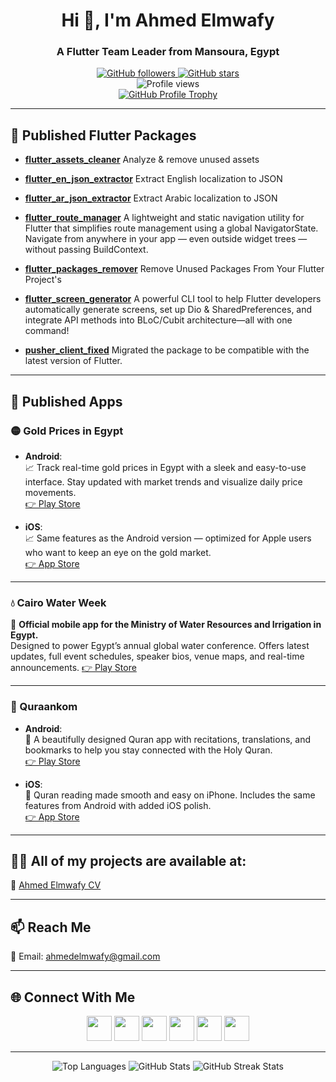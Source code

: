 <div align="center">
  <h1>Hi 👋, I'm Ahmed Elmwafy</h1>
  <h3>A Flutter Team Leader from Mansoura, Egypt</h3>
</div>

<div align="center">
  <a href="https://github.com/ahmedelmwafy">
    <img src="https://img.shields.io/github/followers/ahmedelmwafy?style=social" alt="GitHub followers">
  </a>
  <a href="https://github.com/ahmedelmwafy">
    <img src="https://img.shields.io/github/stars/ahmedelmwafy?style=social" alt="GitHub stars">
  </a>
</div>

<div align="center">
  <img src="https://komarev.com/ghpvc/?username=ahmedelmwafy&label=Profile%20views&color=0e75b6&style=flat" alt="Profile views">
</div>

<div align="center">
  <a href="https://github.com/ryo-ma/github-profile-trophy">
    <img src="https://github-profile-trophy.vercel.app/?username=ahmedelmwafy" alt="GitHub Profile Trophy">
  </a>
</div>

---

## 🚀 Published Flutter Packages

* **[flutter\_assets\_cleaner](https://pub.dev/packages/flutter\_assets\_cleaner)**
    Analyze & remove unused assets

* **[flutter\_en\_json\_extractor](https://pub.dev/packages/flutter\_en\_json\_extractor)**
    Extract English localization to JSON

* **[flutter\_ar\_json\_extractor](https://pub.dev/packages/flutter\_ar\_json\_extractor)**
    Extract Arabic localization to JSON
  
* **[flutter\_route\_manager](https://pub.dev/packages/flutter\_ar\_json\_extractor](https://pub.dev/packages/flutter_route_manager))**
A lightweight and static navigation utility for Flutter that simplifies route management using a global NavigatorState. Navigate from anywhere in your app — even outside widget trees — without passing BuildContext.

  
* **[flutter\_packages\_remover](https://pub.dev/packages/flutter_packages_remover)**
    Remove Unused Packages From Your Flutter Project's 

* **[flutter\_screen\_generator](https://pub.dev/packages/flutter_packages_remover](https://pub.dev/packages/flutter_screen_generator))**
    A powerful CLI tool to help Flutter developers automatically generate screens, set up Dio & SharedPreferences, and integrate API methods into BLoC/Cubit architecture—all with one command!
  

* **[pusher_client_fixed](https://pub.dev/packages/pusher_client_fixed)**    Migrated the package to be compatible with the latest version of Flutter.


---

## 📱 Published Apps

### 🟡 Gold Prices in Egypt

- **Android**:  
  📈 Track real-time gold prices in Egypt with a sleek and easy-to-use interface. Stay updated with market trends and visualize daily price movements.  
  [👉 Play Store](https://play.google.com/store/apps/details?id=com.goldpricesegy.app)

- **iOS**:  
  📈 Same features as the Android version — optimized for Apple users who want to keep an eye on the gold market.  
  [👉 App Store](https://apps.apple.com/us/app/%D8%A3%D8%B3%D8%B9%D8%A7%D8%B1-%D8%A7%D9%84%D8%B0%D9%87%D8%A8-%D9%81%D9%8A-%D9%85%D8%B5%D8%B1/id6477148336)

---

### 💧 Cairo Water Week  
📅 **Official mobile app for the Ministry of Water Resources and Irrigation in Egypt.**  
Designed to power Egypt’s annual global water conference. Offers latest updates, full event schedules, speaker bios, venue maps, and real-time announcements.
[👉 Play Store](https://play.google.com/store/apps/details?id=com.cairowater.week)

---

### 📖 Quraankom

- **Android**:  
  📖 A beautifully designed Quran app with recitations, translations, and bookmarks to help you stay connected with the Holy Quran.  
  [👉 Play Store](https://play.google.com/store/apps/details?id=com.mwafy.quraankom)

- **iOS**:  
  📖 Quran reading made smooth and easy on iPhone. Includes the same features from Android with added iOS polish.  
  [👉 App Store](https://apps.apple.com/us/app/%D9%82%D8%B1%D8%A2%D9%86%D9%83%D9%85/id1608194269)

---

## 👨‍💻 All of my projects are available at:  
📄 [Ahmed Elmwafy CV](https://flowcv.com/resume/9atgakj49o)

---

## 📫 Reach Me  
📧 Email: [ahmedelmwafy@gmail.com](mailto:ahmedelmwafy@gmail.com)

---

## 🌐 Connect With Me

<p align="center">
  <a href="https://twitter.com/devahmedelmwafy"><img src="https://img.icons8.com/color/48/twitter--v1.png" width="40"/></a>
  <a href="https://linkedin.com/in/ahmedelmwafy"><img src="https://img.icons8.com/color/48/linkedin.png" width="40"/></a>
  <a href="https://fb.com/devahmedelmwafy"><img src="https://img.icons8.com/color/48/facebook-new.png" width="40"/></a>
  <a href="https://instagram.com/devahmedelmwafy"><img src="https://img.icons8.com/color/48/instagram-new--v1.png" width="40"/></a>
  <a href="https://www.behance.net/ahmedelmwafy"><img src="https://img.icons8.com/color/48/behance.png" width="40"/></a>
  <a href="https://www.youtube.com/c/ahmedelmwafy"><img src="https://img.icons8.com/color/48/youtube-play.png" width="40"/></a>
</p>

---


<div align="center">
  <img src="https://github-readme-stats.vercel.app/api/top-langs?username=ahmedelmwafy&show_icons=true&locale=en&layout=compact" alt="Top Languages">
  <img src="https://github-readme-stats.vercel.app/api?username=ahmedelmwafy&show_icons=true&locale=en" alt="GitHub Stats">
  <img src="https://github-readme-streak-stats.herokuapp.com/?user=ahmedelmwafy" alt="GitHub Streak Stats">
</div>

